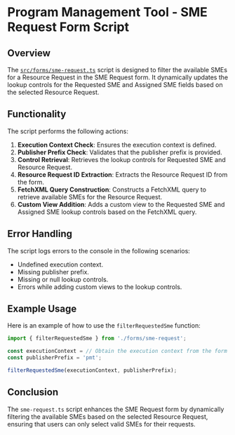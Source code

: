 
# Program Management Tool - SME Request Form Script

## Overview

The [`src/forms/sme-request.ts`](/src/forms) script is designed to filter the available SMEs for a Resource Request in the SME Request form. It dynamically updates the lookup controls for the Requested SME and Assigned SME fields based on the selected Resource Request.

## Functionality

The script performs the following actions:

1. **Execution Context Check**: Ensures the execution context is defined.
2. **Publisher Prefix Check**: Validates that the publisher prefix is provided.
3. **Control Retrieval**: Retrieves the lookup controls for Requested SME and Resource Request.
4. **Resource Request ID Extraction**: Extracts the Resource Request ID from the form.
5. **FetchXML Query Construction**: Constructs a FetchXML query to retrieve available SMEs for the Resource Request.
6. **Custom View Addition**: Adds a custom view to the Requested SME and Assigned SME lookup controls based on the FetchXML query.

## Error Handling

The script logs errors to the console in the following scenarios:

- Undefined execution context.
- Missing publisher prefix.
- Missing or null lookup controls.
- Errors while adding custom views to the lookup controls.

## Example Usage

Here is an example of how to use the `filterRequestedSme` function:

```typescript
import { filterRequestedSme } from './forms/sme-request';

const executionContext = // Obtain the execution context from the form event
const publisherPrefix = 'pmt';

filterRequestedSme(executionContext, publisherPrefix);
```

## Conclusion

The `sme-request.ts` script enhances the SME Request form by dynamically filtering the available SMEs based on the selected Resource Request, ensuring that users can only select valid SMEs for their requests.
